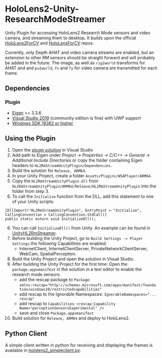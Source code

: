 # HoloLens2-Unity-ResearchModeStreamer

Unity Plugin for accessing HoloLens2 Research Mode sensors and video camera, and streaming them to desktop. It builds upon the official [HoloLens2ForCV](https://github.com/microsoft/HoloLens2ForCV) and [HoloLensForCV](https://github.com/microsoft/HoloLensForCV) repos. 

Currently, only Depth AHAT and video camera streams are enabled, but an extension to other RM sensors should be straight forward and will probably be added in the future. The image, as well as ```rig2world``` transforms for AHAT and and ```pv2world```, ```fx``` and ```fy``` for video camera are transmitted for each frame.

## Dependencies
### Plugin
* [Eigen](https://eigen.tuxfamily.org/index.php?title=Main_Page) >= 3.3.6
* [Visual Studio 2019](https://developer.microsoft.com/en-us/windows/downloads) (community edition is fine) 
with UWP support
* [Windows SDK 18362 or higher](https://developer.microsoft.com/en-US/windows/downloads/windows-10-sdk)

## Using the Plugin
1. Open the [plugin solution](https://github.com/cgsaxner/HoloLens2-Unity-ResearchModeStreamer/tree/master/HL2RmStreamUnityPlugin) in Visual Studio
2. Add path to Eigen under _Project -> Properties -> C/C++ -> General -> Additional Include Directories_ or copy the folder containing Eigen headers to ```HL2RmStreamUnityPlugin/Dependencies```.
3. Build the solution for ```Release, ARM64```.
4. In your Unity Project, create a folder ```Assets/Plugins/WSAPlayer/ARM64```.
5. Copy the  ```HL2RmStreamUnityPlugin.dll``` from ```HL2RmStreamUnityPlugin/ARM64/Release/HL2RmStreamUnityPlugin``` into the folder from step 3.
6. To call the ```Initialize``` function from the DLL, add this statement to one of your Unity scripts:
```
[DllImport("HL2RmStreamUnityPlugin", EntryPoint = "Initialize", CallingConvention = CallingConvention.StdCall)]
public static extern void InitializeDll();
``` 
6. You can call ```InitializeDll()``` from Unity. An example can be found in [UnityHL2RmStreamer](https://github.com/cgsaxner/HoloLens2-Unity-ResearchModeStreamer/tree/master/UnityHL2RmStreamer).
7. Before building the Unity Project, go to ```Build Settings -> Player Settings``` the following Capabilities are enabled: 
    *  InternetClient, InternetClientServer, PrivateNetworkClientServer, WebCam, SpatialPerception.
8. Build the Unity Project and open the solution in Visual Studio.
9. After building the Unity Project for the first time: Open the ```package.appxmanifest``` in the solution in a text editor to enable the research mode sensors:
    * add the rescap package to ```Package```:
      ```xmlns:rescap="http://schemas.microsoft.com/appx/manifest/foundation/windows10/restrictedcapabilities"```
    * add rescap to the Ignorable Namespaces:
      ```IgnorableNamespaces="... rescap"```
    * add rescap to ```Capabilities```:
      ```<rescap:Capability Name="perceptionSensorsExperimental" />```
    * save and close ```Package.appxmanifest```
10. Build solution for ```Release, ARM64``` and deploy to HoloLens2.

## Python Client
A simple client written in python for receiving and displaying the frames is available in [hololens2_simpleclient.py](https://github.com/cgsaxner/HoloLens2-Unity-ResearchModeStreamer/blob/master/py/hololens2_simpleclient.py).

